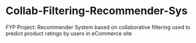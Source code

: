 # Collab-Filtering-Recommender-Sys
FYP Project: Recommender System based on collaborative filtering used to predict product ratings by users in eCommerce site
